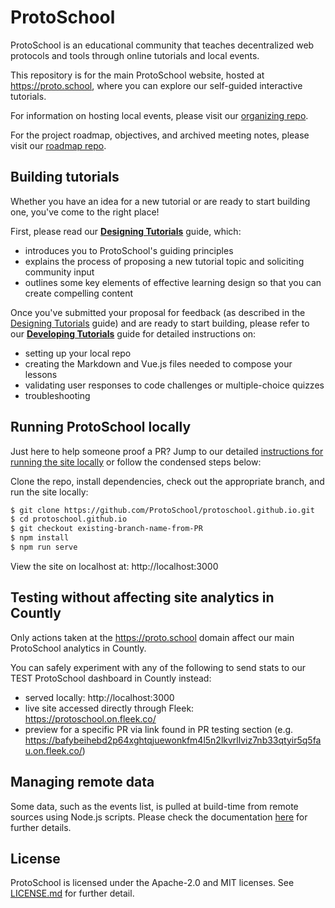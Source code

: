 # ProtoSchool

ProtoSchool is an educational community that teaches decentralized web protocols and tools
through online tutorials and local events.

This repository is for the main ProtoSchool website, hosted at https://proto.school, where you can
explore our self-guided interactive tutorials.

For information on hosting local events, please visit our [organizing repo](https://github.com/protoschool/organizing).

For the project roadmap, objectives, and archived meeting notes, please visit our [roadmap repo](https://github.com/protoschool/roadmap).

## Building tutorials

Whether you have an idea for a new tutorial or are ready to start building one, you've come to the right place!

First, please read our [**Designing Tutorials**](DESIGNING_TUTORIALS.md) guide, which:
- introduces you to ProtoSchool's guiding principles
- explains the process of proposing a new tutorial topic and soliciting community input
- outlines some key elements of effective learning design so that you can create compelling content

Once you've submitted your proposal for feedback (as described in the [Designing Tutorials](DESIGNING_TUTORIALS.md) guide) and are ready to start building, please refer to our [**Developing Tutorials**](DEVELOPING_TUTORIALS.md) guide for detailed instructions on:
- setting up your local repo
- creating the Markdown and Vue.js files needed to compose your lessons
- validating user responses to code challenges or multiple-choice quizzes
- troubleshooting

## Running ProtoSchool locally

Just here to help someone proof a PR? Jump to our detailed [instructions for running the site locally](DEVELOPING_TUTORIALS.md#run-the-server-locally-to-preview-your-work) or follow the condensed steps below:

Clone the repo, install dependencies, check out the appropriate branch, and run the site locally:
```sh
$ git clone https://github.com/ProtoSchool/protoschool.github.io.git
$ cd protoschool.github.io
$ git checkout existing-branch-name-from-PR
$ npm install
$ npm run serve
```

View the site on localhost at: http://localhost:3000

## Testing without affecting site analytics in Countly

Only actions taken at the https://proto.school domain affect our main ProtoSchool analytics in Countly. 

You can safely experiment with any of the following to send stats to our TEST ProtoSchool dashboard in Countly instead: 
- served locally: http://localhost:3000
- live site accessed directly through Fleek: https://protoschool.on.fleek.co/
- preview for a specific PR via link found in PR testing section (e.g. https://bafybeihebd2p64xghtqjuewonkfm4l5n2lkvrllviz7nb33qtyir5q5fau.on.fleek.co/)

## Managing remote data

Some data, such as the events list, is pulled at build-time from remote sources using Node.js scripts. Please check the documentation [here](scripts/README.md) for further details.

## License

ProtoSchool is licensed under the Apache-2.0 and MIT licenses. See [LICENSE.md](https://github.com/protoschool/protoschool.github.io/blob/master/LICENSE.md) for further detail.
